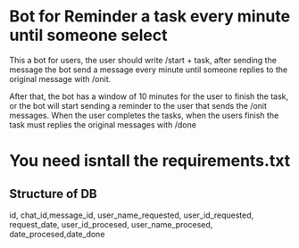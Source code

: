 # Bot for Reminder a task every minute until someone select

This a bot for users, the user should write /start + task, after sending the message the bot send a message every minute until someone replies to the original message with /onit.

After that, the bot has a window of 10 minutes for the user to finish the task, or the bot will start sending a reminder to the user that sends the /onit messages. When the user completes the tasks, when the users finish the task must replies the original messages with /done 

# You need isntall the requirements.txt


## Structure of DB
id,
chat_id,message_id,
user_name_requested,
user_id_requested,
request_date,
user_id_procesed,
user_name_procesed,
date_procesed,date_done
